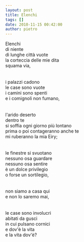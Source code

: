 ```yaml
---
layout: post
title: Elenchi
tags: []
date: 2010-11-15 00:42:00
author: pietro
---
```

Elenchi<br/>di niente<br/>di lunghe città vuote<br/>la corteccia delle mie dita<br/>squama via,<br/><br/><br/>i palazzi cadono<br/>le case sono vuote<br/>i camini sono spenti<br/>e i comignoli non fumano,<br/><br/><br/>l'arido deserto<br/>dentro te<br/>si soffia ogni giorno più lontano<br/>prima o poi contageranno anche te<br/>mi ruberanno la mia Eiry;<br/><br/><br/>le finestre si svuotano<br/>nessuno osa guardare<br/>nessuno osa sentire<br/>è un dolce privilegio<br/>o forse un sortilegio,<br/><br/><br/>non siamo a casa qui<br/>e non lo saremo mai,<br/><br/><br/>le case sono involucri<br/>abitati da gusci<br/>in cui pulsano cornici<br/>e dov'è la vita<br/>e la vita dov'è?<br/>
